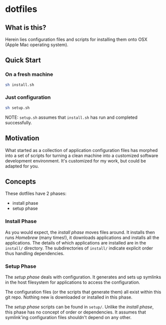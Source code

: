 # dotfiles

## What is this?

Herein lies configuration files and scripts for installing them onto
OSX (Apple Mac operating system). 


## Quick Start

### On a fresh machine

```bash
sh install.sh
```

### Just configuration

```bash
sh setup.sh
```

NOTE: `setup.sh` assumes that `install.sh` has run and completed
successfully.


## Motivation

What started as a collection of application configuration files has
morphed into a set of scripts for turning a clean machine into a
customized software development environment. It's customized for my
work, but could be adapted for you.


## Concepts

These dotfiles have 2 phases:

+ install phase
+ setup phase

### Install Phase

As you would expect, the _install phase_ moves files around. It
installs then runs _Homebrew_ (many times!), it downloads applications
and installs all the applications. The details of which applications
are installed are in the `install/` directory. The subdirectories of
`install/` indicate explicit order thus handling dependencies.


### Setup Phase

The _setup phase_ deals with configuration. It generates and sets up
symlinks in the host filesystem for applications to access the
configuration.

The configuration files (or the scripts that generate them) all exist
within this git repo. Nothing new is downloaded or installed in this
phase.

The _setup phase_ scripts can be found in `setup/`. Unlike the
_install phase_, this phase has no concept of order or dependencies.
It assumes that symlink'ing configuration files shouldn't depend on
any other.
